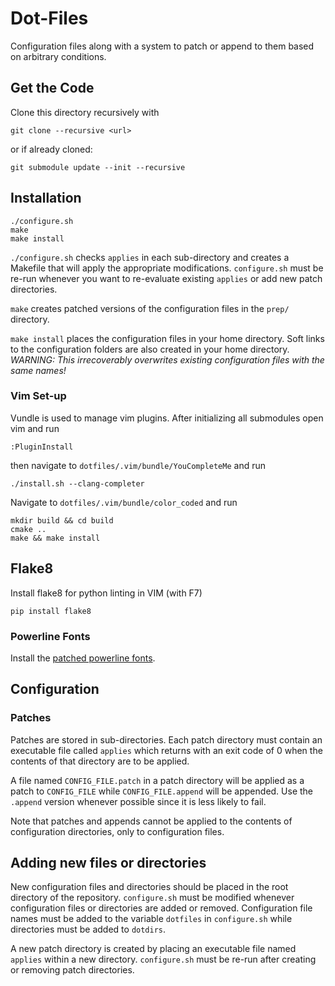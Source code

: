 # Dot-Files
Configuration files along with a system to patch or append to them based on
arbitrary conditions.

## Get the Code
Clone this directory recursively with
```Shell
git clone --recursive <url>
```
or if already cloned:
```Shell
git submodule update --init --recursive
```

## Installation
```Shell
./configure.sh
make
make install
```

`./configure.sh` checks `applies` in each sub-directory and creates a Makefile
that will apply the appropriate modifications. `configure.sh` must be re-run
whenever you want to re-evaluate existing `applies` or add new patch
directories.

`make` creates patched versions of the configuration files in the `prep/`
directory.

`make install` places the configuration files in your home directory. Soft links
to the configuration folders are also created in your home directory.
_WARNING: This irrecoverably overwrites existing configuration files with the
same names!_

### Vim Set-up
Vundle is used to manage vim plugins. After initializing all submodules open vim
and run
```Shell
:PluginInstall
```
then navigate to `dotfiles/.vim/bundle/YouCompleteMe` and run
```Shell
./install.sh --clang-completer
```
Navigate to `dotfiles/.vim/bundle/color_coded` and run
```Shell
mkdir build && cd build
cmake ..
make && make install
```

## Flake8
Install flake8 for python linting in VIM (with F7)
```Shell
pip install flake8
```


### Powerline Fonts
Install the [patched powerline fonts](https://github.com/powerline/fonts).

## Configuration
### Patches
Patches are stored in sub-directories. Each patch directory must contain an
executable file called `applies` which returns with an exit code of 0 when the
contents of that directory are to be applied.

A file named `CONFIG_FILE.patch` in a patch directory will be applied as a patch
to `CONFIG_FILE` while `CONFIG_FILE.append` will be appended. Use the `.append`
version whenever possible since it is less likely to fail.

Note that patches and appends cannot be applied to the contents of configuration
directories, only to configuration files.

## Adding new files or directories
New configuration files and directories should be placed in the root directory
of the repository. `configure.sh` must be modified whenever configuration files
or directories are added or removed. Configuration file names must be added to
the variable `dotfiles` in `configure.sh` while directories must be added to
`dotdirs`.

A new patch directory is created by placing an executable file named `applies`
within a new directory. `configure.sh` must be re-run after creating or removing
patch directories.

